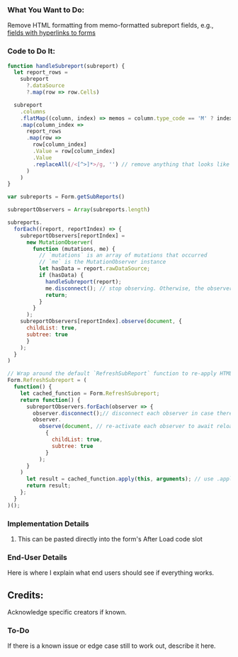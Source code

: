 ### What You Want to Do:
Remove HTML formatting from memo-formatted subreport fields, e.g., [fields with hyperlinks to forms](https://github.com/myEvolv-Development-Community/myEvolvCode/blob/main/SQL%20Views/Hyperlink%20to%20Editable%20Form%20(View).md)

### Code to Do It:
```javascript
function handleSubreport(subreport) {
  let report_rows = 
    subreport
      ?.dataSource
      ?.map(row => row.Cells)

  subreport
    .columns
    .flatMap((column, index) => memos = column.type_code == 'M' ? index : [])
    .map(column_index => 
      report_rows
      .map(row => 
        row[column_index]
        .Value = row[column_index]
        .Value
        .replaceAll(/<[^>]*>/g, '') // remove anything that looks like an HTML tag (bounded by < and >)
      )
    )
}

var subreports = Form.getSubReports()

subreportObservers = Array(subreports.length)

subreports.
  forEach((report, reportIndex) => {
    subreportObservers[reportIndex] = 
      new MutationObserver(
        function (mutations, me) {
          // `mutations` is an array of mutations that occurred 
          // `me` is the MutationObserver instance 
          let hasData = report.rawDataSource; 
          if (hasData) {
            handleSubreport(report); 
            me.disconnect(); // stop observing. Otherwise, the observer will keep watching and executing handleDataArray infinitely
            return; 
          }
        }
      );
    subreportObservers[reportIndex].observe(document, {
      childList: true,
      subtree: true
      }
    );
  }
)

// Wrap around the default `RefreshSubReport` function to re-apply HTML scrubbing after refresh button is used.
Form.RefreshSubreport = (
  function() {
    let cached_function = Form.RefreshSubreport;
    return function() {
      subreportObservers.forEach(observer => {
        observer.disconnect();// disconnect each observer in case there are any still active
        observer.
          observe(document, // re-activate each observer to await reload of subreport
            {
              childList: true,
              subtree: true
            }
          );
      }
    )
      let result = cached_function.apply(this, arguments); // use .apply() to call it
      return result;
    };
  }
)();
```


### Implementation Details
1. This can be pasted directly into the form's After Load code slot

### End-User Details
Here is where I explain what end users should see if everything works.

## Credits:
Acknowledge specific creators if known.

### To-Do
If there is a known issue or edge case still to work out, describe it here.
